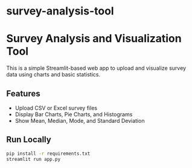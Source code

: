 # survey-analysis-tool
# Survey Analysis and Visualization Tool

This is a simple Streamlit-based web app to upload and visualize survey data using charts and basic statistics.

## Features

- Upload CSV or Excel survey files
- Display Bar Charts, Pie Charts, and Histograms
- Show Mean, Median, Mode, and Standard Deviation

## Run Locally

```bash
pip install -r requirements.txt
streamlit run app.py
